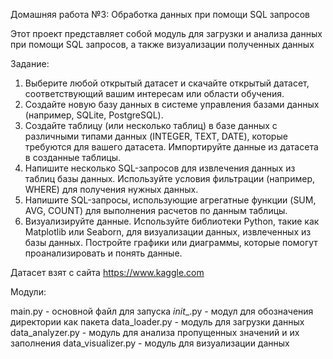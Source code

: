 Домашняя работа №3: Обработка данных при помощи SQL запросов

Этот проект представляет собой модуль для загрузки и анализа данных при помощи SQL запросов, а также визуализации полученных данных

Задание:

1. Выберите любой открытый датасет и скачайте открытый датасет, соответствующий вашим интересам или области обучения.
2. Создайте новую базу данных в системе управления базами данных (например, SQLite, PostgreSQL).
3. Создайте таблицу (или несколько таблиц) в базе данных с различными типами данных (INTEGER, TEXT, DATE), которые требуются для вашего датасета. Импортируйте данные из датасета в созданные таблицы.
4. Напишите несколько SQL-запросов для извлечения данных из таблиц базы данных. Используйте условия фильтрации (например, WHERE) для получения нужных данных.
5. Напишите SQL-запросы, использующие агрегатные функции (SUM, AVG, COUNT) для выполнения расчетов по данным таблицы.
6. Визуализируйте данные. Используйте библиотеки Python, такие как Matplotlib или Seaborn, для визуализации данных, извлеченных из базы данных. Постройте графики или диаграммы, которые помогут проанализировать и понять данные.

Датасет взят с сайта https://www.kaggle.com

Модули:

main.py - основной файл для запуска
_init__.py - модул для обозначения директории как пакета
data_loader.py - модуль для загрузки данных
data_analyzer.py - модуль для анализа пропущенных значений и их заполнения
data_visualizer.py - модуль для визуализации данных